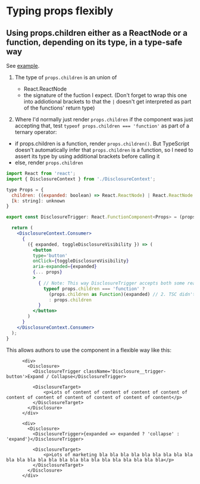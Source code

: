 # Typing props flexibly

## Using props.children either as a ReactNode or a function, depending on its type, in a type-safe way

See [example](./../../../code_examples/2019Q4/1015TUI-Disclosure/README.md).

1. The type of `props.children` is an union of
   * React.ReactNode
   * the signature of the fuction I expect. (Don't forget to wrap this one into addiotional brackets to that the `|` doesn't get interpreted as part of the functions' return type)

2. Where I'd normally just render `props.children` if the component was just accepting that, test `typeof props.children === 'function'` as part of a ternary operator:
  * if props.children is a function, render `props.children()`. But TypeScript doesn't automatically infer that `props.children` is a function, so I need to assert its type by using additional brackets before calling it
  * else, render `props.children`

```jsx
import React from 'react';
import { DisclosureContext } from './DisclosureContext';

type Props = {
  children: ((expanded: boolean) => React.ReactNode) | React.ReactNode /* 1 */
  [k: string]: unknown
}

export const DisclosureTrigger: React.FunctionComponent<Props> = (props) => {

  return (
    <DisclosureContext.Consumer>
      {
        ({ expanded, toggleDisclosureVisibility }) => (
          <button
          type='button'
          onClick={toggleDisclosureVisibility}
          aria-expanded={expanded}
          {... props}
          >
            { // Note: This way DisclosureTrigger accepts both some react content, or a function that returns some react content
              typeof props.children === 'function' ?
                (props.children as Function)(expanded) // 2. TSC didn't automatically infer that props.children was a function
                : props.children
            }
          </button>
        )
      }
    </DisclosureContext.Consumer>
  );
}
```

This allows authors to use the component in a flexible way like this:

```tsx
      <div>
        <Disclosure>
          <DisclosureTrigger className='Disclosure__trigger-button'>Expand / Collapse</DisclosureTrigger>

          <DisclosureTarget>
              <p>Lots of content of content of content of content of content of content of content of content of content of content</p>
          </DisclosureTarget>
        </Disclosure>
      </div>

      <div>
        <Disclosure>
          <DisclosureTrigger>{expanded => expanded ? 'collapse' : 'expand'}</DisclosureTrigger>

          <DisclosureTarget>
              <p>Lots of marketing bla bla bla bla bla bla bla bla bla bla bla bla bla bla bla bla bla bla bla bla bla bla bla bla</p>
          </DisclosureTarget>
        </Disclosure>
      </div>
```
 